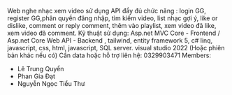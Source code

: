 Web nghe nhạc xem video sử dụng API đầy đủ chức năng :
login GG, register GG,phân quyền đăng nhập, tìm kiếm video, list nhạc gợi ý, like or dislike, comment or reply comment, thêm vào playlist, xem video đã like, xem video đã comment.
Kỹ thuật sử dụng: Asp.net MVC Core - Frontend / Asp.net Core Web API - Backend  , tailwind, entity framework 5, c# linq, javascript, css, html, javascript, SQL server.
visual studio 2022 (Hoặc phiên bản khác nếu có)
Cần data hoặc hỗ trợ liên hệ: 0329903471
Members:
  + Lê Trung Quyền
  + Phan Gia Đạt
  + Nguyễn Ngọc Tiểu Thư
